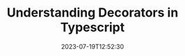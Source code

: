 ---
layout: post
title: Understanding Decorators in Typescript
description: why we use decorators? and how decorators works? and how to use them? 
date: 2023-07-19T12:52:30
tags: Typescript Decorators 
---